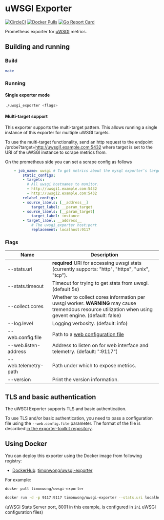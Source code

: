 # uWSGI Exporter

[![CircleCI](https://circleci.com/gh/timonwong/uwsgi_exporter/tree/master.svg?style=shield)][circleci]
[![Docker Pulls](https://img.shields.io/docker/pulls/timonwong/uwsgi-exporter.svg?maxAge=604800)][hub]
[![Go Report Card](https://goreportcard.com/badge/github.com/timonwong/uwsgi_exporter)](https://goreportcard.com/report/github.com/timonwong/uwsgi_exporter)

Prometheus exporter for [uWSGI] metrics.

## Building and running

### Build

```bash
make
```

### Running

#### Single exporter mode

```bash
./uwsgi_exporter <flags>
```

#### Multi-target support

This exporter supports the multi-target pattern. This allows running a single instance of this exporter for multiple uWSGI targets.

To use the multi-target functionality, send an http request to the endpoint /probe?target=http://uwsgi1.example.com:5432 where target is set to the URI of the uWSGI instance to scrape metrics from.

On the prometheus side you can set a scrape config as follows

```yaml
    - job_name: uwsgi # To get metrics about the mysql exporter’s targets
        static_configs:
        - targets:
          # All uwsgi hostnames to monitor.
          - http://uwsgi1.example.com:5432
          - http://uwsgi2.example.com:5432
        relabel_configs:
        - source_labels: [__address__]
            target_label: __param_target
        - source_labels: [__param_target]
            target_label: instance
        - target_label: __address__
            # The uwsgi_exporter host:port
            replacement: localhost:9117
```

### Flags

| Name                 | Description                                                                                                                                             |
| -------------------- | ------------------------------------------------------------------------------------------------------------------------------------------------------- |
| --stats.uri          | **required** URI for accessing uwsgi stats (currently supports: "http", "https", "unix", "tcp").                                                        |
| --stats.timeout      | Timeout for trying to get stats from uwsgi. (default 5s)                                                                                                |
| --collect.cores      | Whether to collect cores information per uwsgi worker. **WARNING** may cause tremendous resource utilization when using gevent engine. (default: false) |
| --log.level          | Logging verbosity. (default: info)                                                                                                                      |
| --web.config.file    | Path to a [web configuration file](#tls-and-basic-authentication)                                                                                       |
| --web.listen-address | Address to listen on for web interface and telemetry. (default: ":9117")                                                                                |
| --web.telemetry-path | Path under which to expose metrics.                                                                                                                     |
| --version            | Print the version information.                                                                                                                          |

## TLS and basic authentication

The uWSGI Exporter supports TLS and basic authentication.

To use TLS and/or basic authentication, you need to pass a configuration file
using the `--web.config.file` parameter. The format of the file is described
[in the exporter-toolkit repository](https://github.com/prometheus/exporter-toolkit/blob/master/docs/web-configuration.md).

## Using Docker

You can deploy this exporter using the Docker image from following registry:

-   [DockerHub]\: [timonwong/uwsgi-exporter](https://registry.hub.docker.com/u/timonwong/uwsgi-exporter/)

For example:

```bash
docker pull timonwong/uwsgi-exporter

docker run -d -p 9117:9117 timonwong/uwsgi-exporter --stats.uri localhost:8001
```

(uWSGI Stats Server port, 8001 in this example, is configured in `ini` uWSGI configuration files)

[uwsgi]: https://uwsgi-docs.readthedocs.io
[circleci]: https://circleci.com/gh/timonwong/uwsgi_exporter
[hub]: https://hub.docker.com/r/timonwong/uwsgi-exporter/
[travis]: https://travis-ci.org/timonwong/uwsgi_exporter
[dockerhub]: https://hub.docker.com
